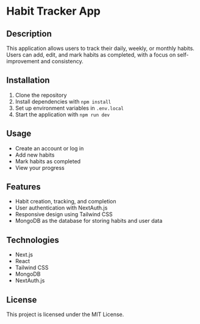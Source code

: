 # Habit Tracker App

## Description
This application allows users to track their daily, weekly, or monthly habits. Users can add, edit, and mark habits as completed, with a focus on self-improvement and consistency.

## Installation
1. Clone the repository
2. Install dependencies with `npm install`
3. Set up environment variables in `.env.local`
4. Start the application with `npm run dev`

## Usage
- Create an account or log in
- Add new habits
- Mark habits as completed
- View your progress

## Features
- Habit creation, tracking, and completion
- User authentication with NextAuth.js
- Responsive design using Tailwind CSS
- MongoDB as the database for storing habits and user data

## Technologies
- Next.js
- React
- Tailwind CSS
- MongoDB
- NextAuth.js

## License
This project is licensed under the MIT License.

